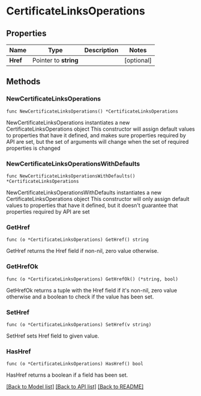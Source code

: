 # CertificateLinksOperations

## Properties

Name | Type | Description | Notes
------------ | ------------- | ------------- | -------------
**Href** | Pointer to **string** |  | [optional] 

## Methods

### NewCertificateLinksOperations

`func NewCertificateLinksOperations() *CertificateLinksOperations`

NewCertificateLinksOperations instantiates a new CertificateLinksOperations object
This constructor will assign default values to properties that have it defined,
and makes sure properties required by API are set, but the set of arguments
will change when the set of required properties is changed

### NewCertificateLinksOperationsWithDefaults

`func NewCertificateLinksOperationsWithDefaults() *CertificateLinksOperations`

NewCertificateLinksOperationsWithDefaults instantiates a new CertificateLinksOperations object
This constructor will only assign default values to properties that have it defined,
but it doesn't guarantee that properties required by API are set

### GetHref

`func (o *CertificateLinksOperations) GetHref() string`

GetHref returns the Href field if non-nil, zero value otherwise.

### GetHrefOk

`func (o *CertificateLinksOperations) GetHrefOk() (*string, bool)`

GetHrefOk returns a tuple with the Href field if it's non-nil, zero value otherwise
and a boolean to check if the value has been set.

### SetHref

`func (o *CertificateLinksOperations) SetHref(v string)`

SetHref sets Href field to given value.

### HasHref

`func (o *CertificateLinksOperations) HasHref() bool`

HasHref returns a boolean if a field has been set.


[[Back to Model list]](../README.md#documentation-for-models) [[Back to API list]](../README.md#documentation-for-api-endpoints) [[Back to README]](../README.md)


